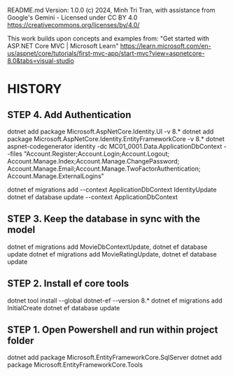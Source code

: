 ﻿README.md
Version: 1.0.0
(c) 2024, Minh Tri Tran, with assistance from Google's Gemini - Licensed under CC BY 4.0
https://creativecommons.org/licenses/by/4.0/

This work builds upon concepts and examples from:
"Get started with ASP.NET Core MVC | Microsoft Learn"
https://learn.microsoft.com/en-us/aspnet/core/tutorials/first-mvc-app/start-mvc?view=aspnetcore-8.0&tabs=visual-studio




HISTORY
=======

STEP 4. Add Authentication
--------------------------

dotnet add package Microsoft.AspNetCore.Identity.UI -v 8.*
dotnet add package Microsoft.AspNetCore.Identity.EntityFrameworkCore -v 8.*
dotnet aspnet-codegenerator identity -dc MC01_0001.Data.ApplicationDbContext --files 
	"Account.Register;Account.Login;Account.Logout;
	 Account.Manage.Index;Account.Manage.ChangePassword;
	 Account.Manage.Email;Account.Manage.TwoFactorAuthentication;
	 Account.Manage.ExternalLogins"

dotnet ef migrations add --context ApplicationDbContext IdentityUpdate
dotnet ef database update --context ApplicationDbContext

STEP 3. Keep the database in sync with the model
------------------------------------------------
dotnet ef migrations add MovieDbContextUpdate, dotnet ef database update
dotnet ef migrations add MovieRatingUpdate, dotnet ef database update

STEP 2. Install ef core tools
-----------------------------
dotnet tool install --global dotnet-ef --version 8.*
dotnet ef migrations add InitialCreate
dotnet ef database update

STEP 1. Open Powershell and run within project folder
-----------------------------------------------------
dotnet add package Microsoft.EntityFrameworkCore.SqlServer
dotnet add package Microsoft.EntityFrameworkCore.Tools
